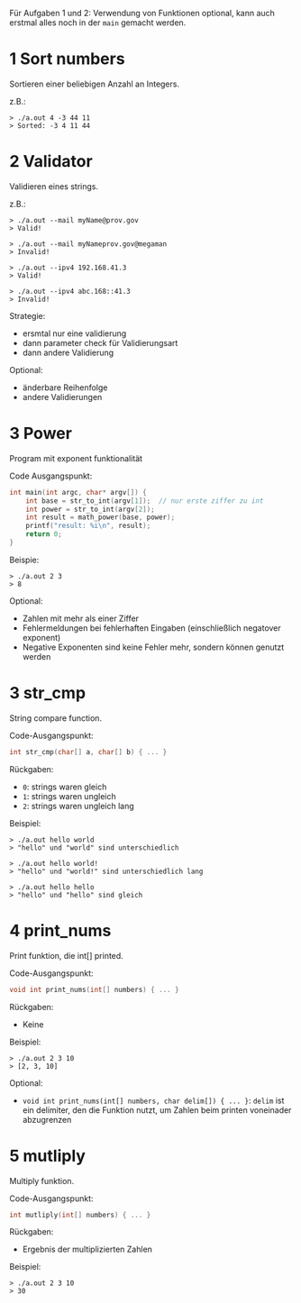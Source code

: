 Für Aufgaben 1 und 2:
Verwendung von Funktionen optional, kann auch
erstmal alles noch in der `main` gemacht werden.

# 1 Sort numbers

Sortieren einer beliebigen Anzahl an Integers.

z.B.:
```console
> ./a.out 4 -3 44 11
> Sorted: -3 4 11 44
```


# 2 Validator

Validieren eines strings.

z.B.:
```console
> ./a.out --mail myName@prov.gov
> Valid!

> ./a.out --mail myNameprov.gov@megaman
> Invalid!

> ./a.out --ipv4 192.168.41.3
> Valid!

> ./a.out --ipv4 abc.168::41.3
> Invalid!
```

Strategie:
- ersmtal nur eine validierung
- dann parameter check für Validierungsart
- dann andere Validierung

Optional:
- änderbare Reihenfolge
- andere Validierungen


# 3 Power

Program mit exponent funktionalität

Code Ausgangspunkt:
```c
int main(int argc, char* argv[]) {
	int base = str_to_int(argv[1]);	 // nur erste ziffer zu int
	int power = str_to_int(argv[2]);
	int result = math_power(base, power);
	printf("result: %i\n", result);
	return 0;
}
```

Beispie:
```console
> ./a.out 2 3
> 8
```

Optional:
- Zahlen mit mehr als einer Ziffer
- Fehlermeldungen bei fehlerhaften Eingaben
  (einschließlich negatover exponent)
- Negative Exponenten sind keine Fehler mehr,
  sondern können genutzt werden


# 3 str_cmp

String compare function.

Code-Ausgangspunkt:
```c
int str_cmp(char[] a, char[] b) { ... }
```

Rückgaben:
- `0`: strings waren gleich
- `1`: strings waren ungleich
- `2`: strings waren ungleich lang

Beispiel:
```console
> ./a.out hello world
> "hello" und "world" sind unterschiedlich

> ./a.out hello world!
> "hello" und "world!" sind unterschiedlich lang

> ./a.out hello hello
> "hello" und "hello" sind gleich
```


# 4 print_nums

Print funktion, die int[] printed.

Code-Ausgangspunkt:
```c
void int print_nums(int[] numbers) { ... }
```

Rückgaben:
- Keine

Beispiel:
```console
> ./a.out 2 3 10
> [2, 3, 10]
```

Optional:
- `void int print_nums(int[] numbers, char delim[]) { ... }`:
  `delim` ist ein delimiter, den die Funktion nutzt, um Zahlen
	beim printen voneinader abzugrenzen


# 5 mutliply

Multiply funktion.

Code-Ausgangspunkt:
```c
int mutliply(int[] numbers) { ... }
```

Rückgaben:
- Ergebnis der multiplizierten Zahlen

Beispiel:
```console
> ./a.out 2 3 10
> 30
```
